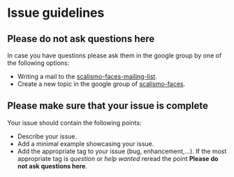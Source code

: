 # Issue guidelines

## Please do not ask questions here
In case you have questions please ask them in the google group by one of the following options:

- Writing a mail to the [scalismo-faces-mailing-list](mailto:scalismo-faces@googlegroups.com).
- Create a new topic in the google group of [scalismo-faces](https://groups.google.com/forum/#!forum/scalismo-faces).

## Please make sure that your issue is complete

Your issue should contain the following points:

- Describe your issue.
- Add a minimal example showcasing your issue.
- Add the appropriate tag to your issue (bug, enhancement,...). If the most appropriate tag is *question* or *help wanted* reread the point **Please do not ask questions here**.
